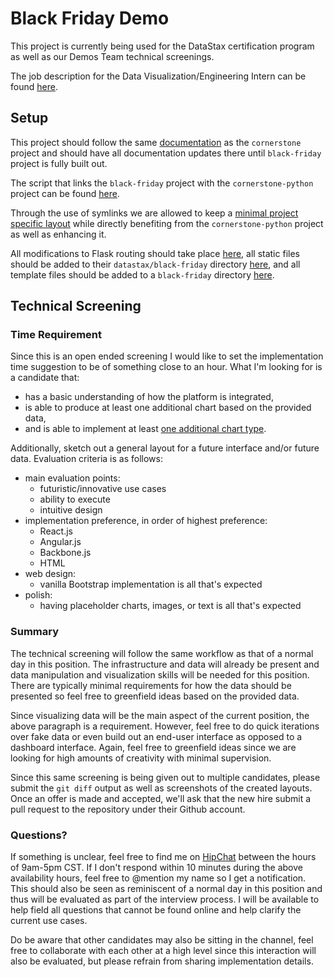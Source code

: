 # Black Friday Demo

This project is currently being used for the DataStax certification program as
well as our Demos Team technical screenings.

The job description for the Data Visualization/Engineering Intern can be found
[here](https://gist.github.com/joaquincasares/af1a45b67088be5b9869).

## Setup

This project should follow the same
[documentation](../../../docs/datastax/cornerstone) as the `cornerstone` project and
should have all documentation updates there until `black-friday` project
is fully built out.

The script that links the `black-friday` project with the `cornerstone-python`
project can be found
[here](../../../vagrant/datastax/black-friday/3.start.sh).

Through the use of symlinks we are allowed to keep a [minimal project specific
layout](../../../web/datastax/black-friday) while directly benefiting
from the `cornerstone-python` project as well as enhancing it.

All modifications to Flask routing should take place
[here](../../../web/datastax/cornerstone-python/Cornerstone/routes/datastax/black_friday),
all static files should be added to their `datastax/black-friday` directory
[here](../../../web/datastax/cornerstone-python/Cornerstone/static),
and all template files should be added to a `black-friday` directory
[here](../../../web/datastax/cornerstone-python/Cornerstone/templates/datastax).

## Technical Screening

### Time Requirement

Since this is an open ended screening I would like to set the implementation time
suggestion to be of something close to an hour. What I'm looking for is a
candidate that:

* has a basic understanding of how the platform is integrated,
* is able to produce at least one additional chart based on the provided data,
* and is able to implement at least
[one additional chart type](https://google-developers.appspot.com/chart/interactive/docs/gallery).

Additionally, sketch out a general layout for a future interface and/or future data.
Evaluation criteria is as follows:

* main evaluation points:
    * futuristic/innovative use cases
    * ability to execute
    * intuitive design
* implementation preference, in order of highest preference:
    * React.js
    * Angular.js
    * Backbone.js
    * HTML
* web design:
    * vanilla Bootstrap implementation is all that's expected
* polish:
    * having placeholder charts, images, or text is all that's expected

### Summary

The technical screening will follow the same workflow as that of a normal day
in this position. The infrastructure and data will already be present and data
manipulation and visualization skills will be needed for this position. There are typically
minimal requirements for how the data should be presented so feel free to
greenfield ideas based on the provided data.

Since visualizing data will be the main aspect of the current position, the above
paragraph is a requirement. However, feel free to do quick iterations over fake
data or even build out an end-user interface as opposed to a dashboard interface.
Again, feel free to greenfield ideas since we are looking for high amounts of creativity
with minimal supervision.

Since this same screening is being given out to multiple candidates, please
submit the `git diff` output as well as screenshots of the created layouts.
Once an offer is made and accepted, we'll ask that the new hire submit a pull request
to the repository under their Github account.

### Questions?

If something is unclear, feel free to find me on
[HipChat](https://www.hipchat.com/gUPdWxUUx) between the hours of 9am-5pm CST.
If I don't respond within 10 minutes during the above availability hours,
feel free to @mention my name so I get a notification.
This should also be seen as
reminiscent of a normal day in this position and thus will be evaluated as part
of the interview process. I will be available to help field all questions
that cannot be found online and help clarify the current use cases.

Do be aware that other candidates may also be sitting in the channel, feel free
to collaborate with each other at a high level since this interaction will also
be evaluated, but please refrain from sharing implementation
details.
